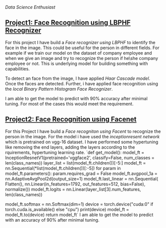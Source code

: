 *Data Science Enthusiast* 
## [Project1: Face Recognition using LBPHF Recognizer](https://github.com/nikita10110/ml_projects/tree/master/face_recogniton_using_LBPH)
For this project I have build a *Face recognizer using LBPHF* to identify the face in the image. This could be useful for the person in different fields. For example if we train our model on the dataset of company employee and when we give an image and try to recognize the person if he\she company employee or not. This is underlying model for building something with capabilities.


To detect an face from the image, I have applied *Haar Cascade model*. Once the faces are detected. Further, i have applied face recognition using the *local Binary Pattern Histogram Face Recognizer*.

I am able to get the model to predict with 90% accuracy after minimal tuning. For most of the cases this would meet the requirement. 


## [Project2: Face Recognition using Facenet](https://github.com/nikita10110/ml_projects/tree/master/face_recognition_using_facenet)
For this Project I have build a *Face recogniton using Facent* to recognize the person in the image. For the model i have used the *inceptionresent network* which is pretrained on vgg-16 dataset. I have performed some hypertuning like removing the end layers, adding the layers according to the rquirements, hypertuning learning rate.
`def get_model():
  model_ft = InceptionResnetV1(pretrained='vggface2', classify=False, num_classes = len(class_names))
  layer_list = list(model_ft.children())[-5:]
  model_ft = nn.Sequential(*list(model_ft.children())[:-5])
  for param in model_ft.parameters():
      param.requires_grad = False
  model_ft.avgpool_1a = nn.AdaptiveAvgPool2d(output_size=1)
  model_ft.last_linear = nn.Sequential(
      Flatten(),
      nn.Linear(in_features=1792, out_features=512, bias=False),
      normalize())
  model_ft.logits = nn.Linear(layer_list[3].num_features, len(class_names))

  model_ft.softmax = nn.Softmax(dim=1)
  device = torch.device("cuda:0" if torch.cuda.is_available() else "cpu")
  print(device)
  model_ft = model_ft.to(device)
  return model_ft`
I am able to get the model to predict with an accuracy of 90% after minimal tuning. 
